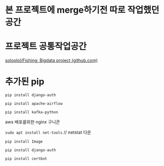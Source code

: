 # 본 프로젝트에 merge하기전 따로 작업했던 공간

# 프로젝트 공통작업공간

 [soloolol/Fishing: Bigdata project (github.com)](https://github.com/soloolol/Fishing)

# 추가된 pip

`pip install django-auth`

`pip install apache-airflow`

`pip install kafka-python`

aws 배포를위한 nginx 구니콘 

`sudo apt install net-tools`  // netstat 다운

`pip install Image`

`pip install django-auth`

`pip install certbot`

